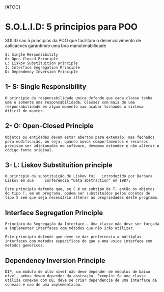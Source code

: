 [#TOC]

# S.O.L.I.D: 5 principios para POO

SOLID sao 5 principios da POO que facilitam o desenvolvimento de aplicacoes garantindo uma boa manutenabilidade

    S: Single Responsibility  
    O: Open-Closed Principle 
    L: Liskov Substituition principle 
    I: Interface Segregation Principle    
    D: Dependency Inversion Principle


## 1- S: Single Responsibility

    O principio da responsabilidade unica defende que cada classe tenha uma e somente uma responsabilidade; Classes com mais de uma responsabilidade em algum momento vao acabar tornando o sistema dificil de manter.

## 2- O: Open-Closed Principle 

    Objetos ou entidades devem estar abertos para extensão, mas fechados para modificação, ou seja, quando novos comportamentos e recursos precisam ser adicionados no software, devemos estender e não alterar o código fonte original.

## 3- L: Liskov Substituition principle

    O princípio da substituição de Liskov foi   introduzido por Barbara Liskov em sua     conferência “Data abstraction” em 1987;

    Este principio defende que, se S é um subtipo de T, então os objetos do tipo T, em um programa, podem ser substituídos pelos objetos de tipo S sem que seja necessário alterar as propriedades deste programa.

## Interface Segregation Principle

    Princípio da Segregação da Interface — Uma classe não deve ser forçada a implementar interfaces com métodos que não irão utilizar.

    Este principio defende que deve se dar preferencia a multiplas interfaces com metodos especificos do que a uma unica interface com metodos genericos.

## Dependency Inversion Principle

    DIP, um módulo de alto nível não deve depender de módulos de baixo nível, ambos devem depender da abstração. Exemplo: Se uma classe utiliza conexao com DB, deve se criar dependencia de uma interface de conexao e nao de uma implementacao.